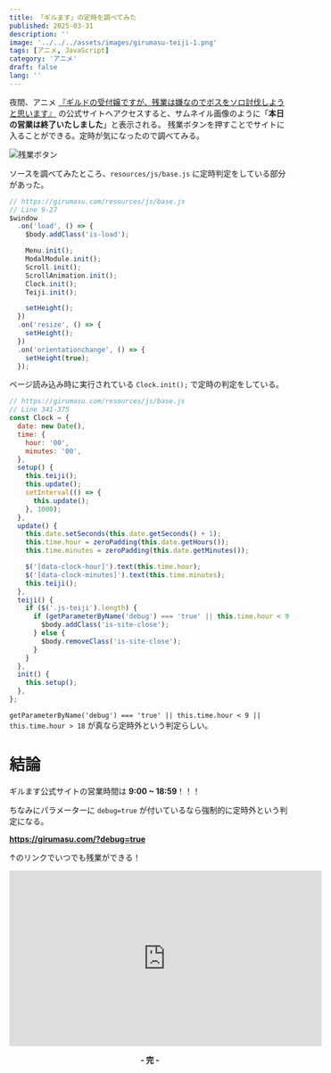 ```yaml
---
title: 「ギルます」の定時を調べてみた
published: 2025-03-31
description: ''
image: '../../../assets/images/girumasu-teiji-1.png'
tags: [アニメ, JavaScript]
category: 'アニメ'
draft: false 
lang: ''
---
```

夜間、アニメ [『ギルドの受付嬢ですが、残業は嫌なのでボスをソロ討伐しようと思います』](https://girumasu.com/) の公式サイトへアクセスすると、サムネイル画像のように「**本日の営業は終了いたしました**」と表示される。
残業ボタンを押すことでサイトに入ることができる。定時が気になったので調べてみる。

![残業ボタン](@/assets/images/girumasu-teiji-2.png)

ソースを調べてみたところ、`resources/js/base.js` に定時判定をしている部分があった。

```js
// https://girumasu.com/resources/js/base.js
// Line 9-27
$window
  .on('load', () => {
    $body.addClass('is-load');

    Menu.init();
    ModalModule.init();
    Scroll.init();
    ScrollAnimation.init();
    Clock.init();
    Teiji.init();

    setHeight();
  })
  .on('resize', () => {
    setHeight();
  })
  .on('orientationchange', () => {
    setHeight(true);
  });
```

ページ読み込み時に実行されている `Clock.init();` で定時の判定をしている。

``` js
// https://girumasu.com/resources/js/base.js
// Line 341-375
const Clock = {
  date: new Date(),
  time: {
    hour: '00',
    minutes: '00',
  },
  setup() {
    this.teiji();
    this.update();
    setInterval(() => {
      this.update();
    }, 1000);
  },
  update() {
    this.date.setSeconds(this.date.getSeconds() + 1);
    this.time.hour = zeroPadding(this.date.getHours());
    this.time.minutes = zeroPadding(this.date.getMinutes());

    $('[data-clock-hour]').text(this.time.hour);
    $('[data-clock-minutes]').text(this.time.minutes);
    this.teiji();
  },
  teiji() {
    if ($('.js-teiji').length) {
      if (getParameterByName('debug') === 'true' || this.time.hour < 9 || this.time.hour > 18) {
        $body.addClass('is-site-close');
      } else {
        $body.removeClass('is-site-close');
      }
    }
  },
  init() {
    this.setup();
  },
};
```

`getParameterByName('debug') === 'true' || this.time.hour < 9 || this.time.hour > 18` が真なら定時外という判定らしい。

# 結論
ギルます公式サイトの営業時間は **9:00 ~ 18:59**！！！

ちなみにパラメーターに `debug=true` が付いているなら強制的に定時外という判定になる。

**https://girumasu.com/?debug=true**

↑のリンクでいつでも残業ができる！

<iframe width="560" height="315" src="https://www.youtube.com/embed/-LhF9SMPa80" title="YouTube video player" frameborder="0" allow="accelerometer; autoplay; clipboard-write; encrypted-media; gyroscope; picture-in-picture; web-share" referrerpolicy="strict-origin-when-cross-origin" allowfullscreen></iframe>

**<p style="text-align:center">- 完 -</p>**